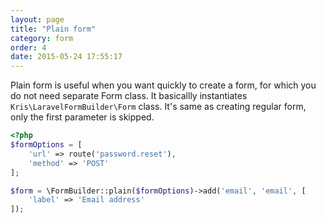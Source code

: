 ```yaml
---
layout: page
title: "Plain form"
category: form
order: 4
date: 2015-05-24 17:55:17
---
```


Plain form is useful when you want quickly to create a form, for which you do not need separate Form class.
It basicallly instantiates `Kris\LaravelFormBuilder\Form` class. It's same as creating regular form, only the
first parameter is skipped.

```php
<?php
$formOptions = [
    'url' => route('password.reset'),
    'method' => 'POST'
];

$form = \FormBuilder::plain($formOptions)->add('email', 'email', [
    'label' => 'Email address'
]);
```


